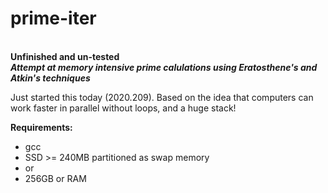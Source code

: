 # prime-iter
<BR>
<B>Unfinished and un-tested</B>
<BR>
<B><I>Attempt at memory intensive prime calulations using Eratosthene's and Atkin's techniques</I></B>
<P>
Just started this today (2020.209).
Based on the idea that computers can work faster in parallel without loops, and a huge stack!
</P>
<B>Requirements:</B><BR>
<UL><LI>gcc</LI>
<LI>SSD >= 240MB partitioned as swap memory</LI>
<LI>or</LI>
<LI>256GB or RAM</LI></UL>
